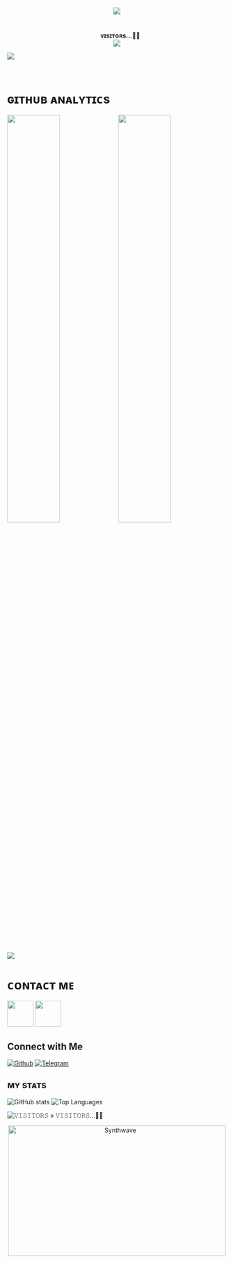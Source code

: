 <h1 align ="center"><img src="https://readme-typing-svg.herokuapp.com?color=B041FF&width=350&lines=✨🦋+𝙷𝙴𝚈!+𝚃𝙷𝙴𝚁𝙴+𝙸+𝙰𝙼+𝚅𝙸𝙿+𝙷𝙺!🖤+🥀"></b></h1>

<h1><img  style="align-item" :"center" src="https://telegra.ph/file/a49bf6aa23d08b40a35b5.jpg" width="50px" height="60%"></h1>
<p align="center">
    <b>ᴠɪsɪᴛᴏʀs...🍃✨</b><br><img align="middle" src="https://profile-counter.glitch.me/llxHKxll/count.svg" />
</p>

[<img src="https://telegra.ph/file/a49bf6aa23d08b40a35b5.jpg"/>](https://github.com/llxHKxll)

        
<h1> ɢɪᴛʜᴜʙ ᴀɴᴀʟʏᴛɪᴄs </h1>

[<img src="https://github-readme-stats.vercel.app/api?username=llxHKxll&count_private=true&show_icons=true&theme=chartreuse-dark&custom_title=What%27s+the+craic?&include_all_commits=true&hide_border=true&bg_color=000000" width="49%">](https://github.com/llxHKxll)  [<img src="https://github-readme-streak-stats.herokuapp.com/?user=llxHKxll&theme=chartreuse-dark&hide_border=True&bg_color=000000" width="49%">](https://github.com/llxHKxll)

[<img src="https://github.com/llxHKxll/llxHKxll/blob/master/resources/hr.gif"/>](https://github.com/llxHKxll)

<h1> ᴄᴏɴᴛᴀᴄᴛ ᴍᴇ </h1>

[<img src="https://te.legra.ph/file/3f6810f790713b26fe826.jpg" width="60px">](https://tg://openmessage?user_id=6084527452) [<img src="https://te.legra.ph/file/2a7a17fc66a8f5fe785c3.jpg" width="60px">](https://github.com/llxHKxll)


## Connect with Me

[![Github](https://img.shields.io/badge/-Github-181717?style=for-the-badge&logo=Github&logoColor=white)](https://github.com/llxHKxll)
[![Telegram](https://img.shields.io/badge/Telegram-2CA5E0?style=for-the-badge&logo=telegram&logoColor=white)](https://telegram.me/KaisenWorld)

## ᴍʏ sᴛᴀᴛs

![GitHub stats](https://github-readme-stats.vercel.app/api?username=llxHKxll&show_icons=true&theme=radical)
![Top Languages](https://github-readme-stats.vercel.app/api/top-langs/?username=llxHKxll&layout=compact&theme=midnight-purple&hide=Css)

![𝚅𝙸𝚂𝙸𝚃𝙾𝚁𝚂](https://visitor-badge.laobi.icu/badge?page_id=llxHKxll) 
» 𝚅𝙸𝚂𝙸𝚃𝙾𝚁𝚂...🍃🍁

<p align="center"><img src="https://thumbs.gfycat.com/GoodnaturedFondGaur-size_restricted.gif" alt="Synthwave" height="300" width="500"></p>
<!---
llxHKxll/llxHKxll is a ✨ special ✨ repository because its README.md (this file) appears on your GitHub profile.
You can click the Preview link to take a look at your changes.!
--->






<!---
llxHKxll/llxHKxll is a ✨ special ✨ repository because its `README.md` (this file) appears on your GitHub profile.
You can click the Preview link to take a look at your changes.
--->
